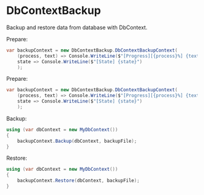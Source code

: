 # DbContextBackup
Backup and restore data from database with DbContext.

Prepare:
```csharp
var backupContext = new DbContextBackup.DbContextBackupContext(
    (process, text) => Console.WriteLine($"[Progress][{process}%] {text}"),
    state => Console.WriteLine($"[State] {state}")
    );
```

Prepare:
```csharp
var backupContext = new DbContextBackup.DbContextBackupContext(
    (process, text) => Console.WriteLine($"[Progress][{process}%] {text}"),
    state => Console.WriteLine($"[State] {state}")
    );
```

Backup:
```csharp
using (var dbContext = new MyDbContext())
{
    backupContext.Backup(dbContext, backupFile);
}
```

Restore:
```csharp
using (var dbContext = new MyDbContext())
{
    backupContext.Restore(dbContext, backupFile);
}
```